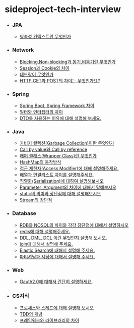 # sideproject-tech-interview

- ### JPA
   
   - [영속성 컨텍스트란 무엇인가](https://github.com/jinhyoje/sideproject-tech-interview/blob/main/JPA/%EC%98%81%EC%86%8D%EC%84%B1%20%EC%BB%A8%ED%85%8D%EC%8A%A4%ED%8A%B8%EB%9E%80%20%EB%AC%B4%EC%97%87%EC%9D%B8%EA%B0%80.md) 

- ### Network

  - [Blocking,Non-blocking과 동기,비동기란 무엇인가](https://github.com/Oh-Myeongjae/sideproject-tech-interview/blob/main/Network/Blocking%2CNon-blocking%EA%B3%BC%20%EB%8F%99%EA%B8%B0%2C%EB%B9%84%EB%8F%99%EA%B8%B0%EB%9E%80%20%EB%AC%B4%EC%97%87%EC%9D%B8%EA%B0%80.md)
  - [Session과 Cookie의 차이](https://github.com/jinhyoje/sideproject-tech-interview/blob/main/Network/Session%EA%B3%BC%20Cookie%EC%9D%98%20%EC%B0%A8%EC%9D%B4.md)
  - [데드락이 무엇인가](https://github.com/jinhyoje/sideproject-tech-interview/blob/main/Network/%EB%8D%B0%EB%93%9C%EB%9D%BD%EC%9D%B4%20%EB%AC%B4%EC%97%87%EC%9D%B4%EA%B3%A0%2C%20%ED%95%B4%EA%B2%B0%EB%B0%A9%EB%B2%95.md)
  - [HTTP GET과 POST의 차이는 무엇인가요?](https://github.com/Oh-Myeongjae/sideproject-tech-interview/blob/main/Network/HTTP%20GET%EA%B3%BC%20POST%EC%9D%98%20%EC%B0%A8%EC%9D%B4%EB%8A%94%20%EB%AC%B4%EC%97%87%EC%9D%B8%EA%B0%80%EC%9A%94.md)

- ### Spring

  - [Spring Boot, Spring Framework 차이](https://github.com/jinhyoje/sideproject-tech-interview/blob/main/Spring/Spring%20Boot%2C%20Spring%20Framework%20%EC%B0%A8%EC%9D%B4.md)
  - [필터와 인터셉터의 차이](https://github.com/jinhyoje/sideproject-tech-interview/blob/main/Spring/%ED%95%84%ED%84%B0(Filter)%20vs%20%EC%9D%B8%ED%84%B0%EC%85%89%ED%84%B0(Interceptor)%20%EC%B0%A8%EC%9D%B4.md)
  - [DTO를 사용하는 이유에 대해 설명해 보세요.](https://github.com/jinhyoje/sideproject-tech-interview/blob/main/Spring/DTO%EB%A5%BC%20%EC%82%AC%EC%9A%A9%ED%95%98%EB%8A%94%20%EC%9D%B4%EC%9C%A0%EC%97%90%20%EB%8C%80%ED%95%B4%20%EC%84%A4%EB%AA%85%ED%95%B4%20%EB%B3%B4%EC%84%B8%EC%9A%94.md)

- ### Java

  - [가비지 컬렉션(Garbage Collection)이란 무엇인가](https://github.com/Oh-Myeongjae/sideproject-tech-interview/blob/main/Java/Garbage%20Collection%EC%9D%B4%EB%9E%80%20%EB%AC%B4%EC%97%87%EC%9D%B8%EA%B0%80.md)
  - [Call by value와 Call by reference](https://github.com/Oh-Myeongjae/sideproject-tech-interview/blob/main/Java/Call%20by%20value%EC%99%80%20Call%20by%20reference.md)
  - [래퍼 클래스(Wrapper Class)란 무엇인가](https://github.com/jinhyoje/sideproject-tech-interview/blob/main/Java/Wrapper%20Class%EB%9E%80%20%EB%AC%B4%EC%97%87%EC%9D%B8%EA%B0%80.md)
  - [HashMap의 동작방식](https://github.com/jinhyoje/sideproject-tech-interview/blob/main/Java/HashMap%20%EB%8F%99%EC%9E%91%EB%B0%A9%EC%8B%9D.md)
  - [접근 제한자(Access Modifier)에 대해 설명해주세요.](https://github.com/jinhyoje/sideproject-tech-interview/blob/main/Java/%EC%A0%91%EA%B7%BC%20%EC%A0%9C%ED%95%9C%EC%9E%90(Access%20Modifier).md)
  - [배열과 연결리스트 차이를 설명해주세요.](https://github.com/Oh-Myeongjae/sideproject-tech-interview/blob/main/Java/%EB%B0%B0%EC%97%B4%EA%B3%BC%20%EC%97%B0%EA%B2%B0%EB%A6%AC%EC%8A%A4%ED%8A%B8%20%EC%B0%A8%EC%9D%B4%EB%A5%BC%20%EC%84%A4%EB%AA%85%ED%95%B4%EC%A3%BC%EC%84%B8%EC%9A%94.md)
  - [직렬화(Serialization)에 대하여 설명해보시오](https://github.com/Oh-Myeongjae/sideproject-tech-interview/blob/main/Java/%EC%A7%81%EB%A0%AC%ED%99%94(Serialization)%EC%97%90%20%EB%8C%80%ED%95%98%EC%97%AC%20%EC%84%A4%EB%AA%85%ED%95%B4%EB%B3%B4%EC%8B%9C%EC%98%A4.md)
  - [Parameter, Argument의 차이에 대해서 말해보시오](https://github.com/Oh-Myeongjae/sideproject-tech-interview/blob/main/Java/Parameter%2C%20Argument%EC%9D%98%20%EC%B0%A8%EC%9D%B4%EC%97%90%20%EB%8C%80%ED%95%B4%EC%84%9C%20%EB%A7%90%ED%95%B4%EB%B3%B4%EC%8B%9C%EC%98%A4.md)
  - [static의 의미와 장단점에 대해 설명해보시오](https://github.com/Oh-Myeongjae/sideproject-tech-interview/blob/main/Java/static%EC%9D%98%20%EC%9D%98%EB%AF%B8%EC%99%80%20%EC%9E%A5%EB%8B%A8%EC%A0%90%EC%97%90%20%EB%8C%80%ED%95%B4%20%EC%84%A4%EB%AA%85%ED%95%B4%EB%B3%B4%EC%8B%9C%EC%98%A4.md)
   - [Stream의 장단점](https://github.com/jinhyoje/sideproject-tech-interview/blob/main/Java/Stream%EC%9D%98%20%EC%9E%A5%EC%A0%90%EA%B3%BC%20%EB%8B%A8%EC%A0%90.md)

  
- ### Database
  
  - [RDB와 NOSQL의 차이와 각각 장단점에 대해서 설명하시오](https://github.com/Oh-Myeongjae/sideproject-tech-interview/blob/main/database/RDB%EC%99%80%20NOSQL%EC%9D%98%20%EC%B0%A8%EC%9D%B4%EC%99%80%20%EA%B0%81%EA%B0%81%20%EC%9E%A5%EB%8B%A8%EC%A0%90%EC%97%90%20%EB%8C%80%ED%95%B4%EC%84%9C%20%EC%84%A4%EB%AA%85%ED%95%98%EC%8B%9C%EC%98%A4.md)
  - [redis에 대해 설명해주세요.](https://github.com/Oh-Myeongjae/sideproject-tech-interview/blob/main/DataBase/redis%EC%97%90%20%EB%8C%80%ED%95%B4%20%EC%84%A4%EB%AA%85%ED%95%B4%EC%A3%BC%EC%84%B8%EC%9A%94.md)
  - [DDL, DML, DCL 이란 무엇인지 설명해 보시오.](https://github.com/Oh-Myeongjae/sideproject-tech-interview/blob/main/DataBase/DDL%2C%20DML%2C%20DCL%20%EC%9D%B4%EB%9E%80%20%EB%AC%B4%EC%97%87%EC%9D%B8%EC%A7%80%20%EC%84%A4%EB%AA%85%ED%95%B4%20%EB%B3%B4%EC%8B%9C%EC%98%A4.)
   - [join에 대해서 설명해 주세요.](https://github.com/Oh-Myeongjae/sideproject-tech-interview/blob/main/DataBase/join%EC%97%90%20%EB%8C%80%ED%95%B4%EC%84%9C%20%EC%84%A4%EB%AA%85%ED%95%B4%20%EC%A3%BC%EC%84%B8%EC%9A%94.md)
   - [Elastic Search에 대해서 설명해 주세요.](https://github.com/Oh-Myeongjae/sideproject-tech-interview/blob/main/DataBase/Elastic%20Search.md)
   - [파티셔닝과 샤딩에 대해서 설명해 주세요.](https://github.com/Oh-Myeongjae/sideproject-tech-interview/blob/main/DataBase/%ED%8C%8C%ED%8B%B0%EC%85%94%EB%8B%9D%EA%B3%BC%20%EC%83%A4%EB%94%A9%EC%97%90%20%EB%8C%80%ED%95%B4%EC%84%9C%20%EC%84%A4%EB%AA%85%ED%95%B4%20%EC%A3%BC%EC%84%B8%EC%9A%94.md)   
   
- ### Web
  - [Oauth2.0에 대해서 간단히 설명하세요.](https://github.com/jinhyoje/sideproject-tech-interview/blob/main/Web/Oauth2.0.md)
- ### CS지식
  - [프로세스와 스레드에 대해 설명해 보시오](https://github.com/Oh-Myeongjae/sideproject-tech-interview/blob/main/CS%EC%A7%80%EC%8B%9D/%ED%94%84%EB%A1%9C%EC%84%B8%EC%8A%A4%EC%99%80%20%EC%8A%A4%EB%A0%88%EB%93%9C%EC%97%90%20%EB%8C%80%ED%95%B4%20%EC%84%A4%EB%AA%85%ED%95%B4%20%EB%B3%B4%EC%8B%9C%EC%98%A4.md)
  - [TDD의 개념](https://github.com/jinhyoje/sideproject-tech-interview/blob/main/CS%EC%A7%80%EC%8B%9D/TDD%EC%9D%98%20%EA%B0%9C%EB%85%90.md)
  - [프레임워크와 라이브러리의 차이](https://github.com/jinhyoje/sideproject-tech-interview/blob/main/CS%EC%A7%80%EC%8B%9D/%ED%94%84%EB%A0%88%EC%9E%84%EC%9B%8C%ED%81%AC%EC%99%80%20%EB%9D%BC%EC%9D%B4%EB%B8%8C%EB%9F%AC%EB%A6%AC%EC%9D%98%20%EC%B0%A8%EC%9D%B4.md)

